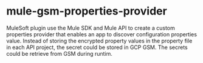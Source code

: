 # mule-gsm-properties-provider
MuleSoft plugin use the Mule SDK and Mule API to create a custom properties provider that enables an app to discover configuration properties value. Instead of storing the encrypted property values in the property file in each API project, the secret could be stored in GCP GSM. The secrets could be retrieve from GSM during runtim.
